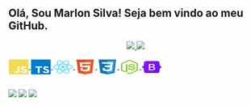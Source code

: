 ## Olá, Sou Marlon Silva!  Seja bem vindo ao meu GitHub.
<div align="center">
  <a href="https://github.com/MarlonSilva2028">
  <img height="170em" src="https://github-readme-stats.vercel.app/api?username=marlonsilva2028&show_icons=true&theme=dark&include_all_commits=true&count_private=true"/>
  <img height="120em" src="https://github-readme-stats.vercel.app/api/top-langs/?username=marlonsilva2028&layout=compact&langs_count=7&theme=dark"/>
</div>
<div style="display: inline_block"><br>
  <img align="center" alt="Marlon-Js" height="30" width="40" src="https://raw.githubusercontent.com/devicons/devicon/master/icons/javascript/javascript-plain.svg">
  <img align="center" alt="Marlon-Ts" height="30" width="40" src="https://raw.githubusercontent.com/devicons/devicon/master/icons/typescript/typescript-plain.svg">
  <img align="center" alt="Marlon-React" height="30" width="40" src="https://raw.githubusercontent.com/devicons/devicon/master/icons/react/react-original.svg">
  <img align="center" alt="Marlon-HTML" height="30" width="40" src="https://raw.githubusercontent.com/devicons/devicon/master/icons/html5/html5-original.svg">
  <img align="center" alt="Marlon-CSS" height="30" width="40" src="https://raw.githubusercontent.com/devicons/devicon/master/icons/css3/css3-original.svg">
  <img align="center" alt="Marlon-Node" height="30" width="40" src="https://raw.githubusercontent.com/devicons/devicon/master/icons/nodejs/nodejs-original.svg">
  <img align="center" alt="Marlon-Bootstrap" height="30" width="40" src="https://raw.githubusercontent.com/devicons/devicon/master/icons/bootstrap/bootstrap-original.svg">
</div>
  
  ##
 
<div> 
  <a href="https://www.instagram.com/93marlon_silva/" target="_blank"><img src="https://img.shields.io/badge/-Instagram-%20b2aa?style=for-the-badge&logo=instagram&logoColor=bluw" target="_blank"></a>
  <a href = "mailto:marlon.m_silva@outlook.com"><img src="https://img.shields.io/badge/-Outlook-%fff?style=for-the-badge&logo=Gmail&logoColor=blue" target="_blank"></a>
  <a href="https://www.linkedin.com/in/marlon-silva-910b1783/" target="_blank"><img src="https://img.shields.io/badge/-LinkedIn-%fff?style=for-the-badge&logo=linkedin&logoColor=blue" target="_blank"></a> 
 
 
</div>
